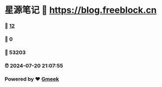 # 星源笔记 :link: https://blog.freeblock.cn 
### :page_facing_up: [12](https://blog.freeblock.cn/tag.html) 
### :speech_balloon: 0 
### :hibiscus: 53203 
### :alarm_clock: 2024-07-20 21:07:55 
### Powered by :heart: [Gmeek](https://github.com/Meekdai/Gmeek)
